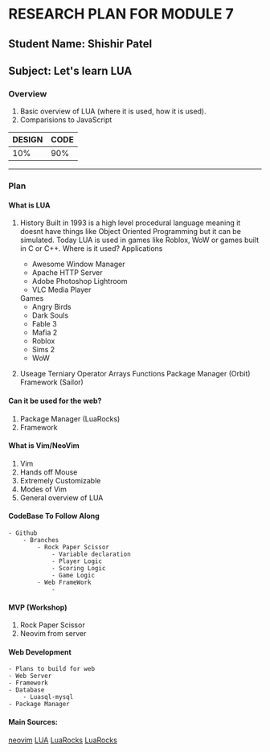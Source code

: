 # RESEARCH PLAN FOR MODULE 7

## Student Name: **Shishir Patel**

## Subject: **Let's learn LUA**

### Overview
1. Basic overview of LUA (where it is used, how it is used).
2. Comparisions to JavaScript


| **DESIGN**   | ****CODE****    |
|--------------- | --------------- |
| 10%   | 90%   |

---
### Plan
#### What is LUA
 1. History
 Built in 1993 is a high level procedural language meaning it doesnt have things like Object Oriented Programming but it can be simulated.  Today LUA is used in games like Roblox, WoW or games built in C or C++.
    Where is it used?
        Applications
        <ul><li>Awesome Window Manager</li>
        <li>Apache HTTP Server</li>
        <li>Adobe Photoshop Lightroom</li>
        <li>VLC Media Player</li></ul>
        Games
        <ul><li>Angry Birds</li>
        <li>Dark Souls</li>
        <li>Fable 3</li>
        <li>Mafia 2</li>
        <li>Roblox</li>
        <li>Sims 2</li>
        <li>WoW</li></ul>

 2. Useage
        Terniary Operator
        Arrays
        Functions
        Package Manager (Orbit)
        Framework (Sailor)
#### Can it be used for the web?
 1. Package Manager (LuaRocks)
 2. Framework


#### What is Vim/NeoVim
 1. Vim
 2. Hands off Mouse
 3. Extremely Customizable
 4. Modes of Vim
 5. General overview of LUA

#### CodeBase To Follow Along
    - Github
        - Branches
            - Rock Paper Scissor
                - Variable declaration
                - Player Logic
                - Scoring Logic
                - Game Logic
            - Web FrameWork
                - 

#### MVP (Workshop)
 1. Rock Paper Scissor
 2. Neovim from server
 
#### Web Development
    - Plans to build for web
    - Web Server
    - Framework
    - Database
        - Luasql-mysql
    - Package Manager

#### Main Sources:
[neovim](https://neovim.io)
[LUA](https://lua.org)
[LuaRocks](https://luarocks.org/#quick-start) 
[LuaRocks](https://luarocks.org)


